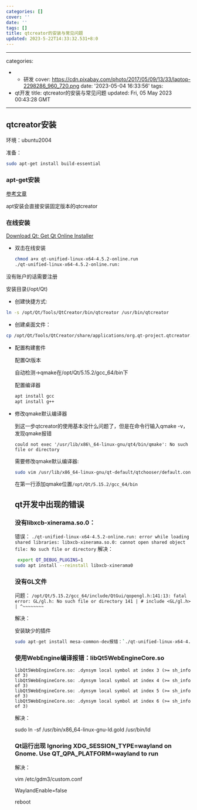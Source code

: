 ```yaml
---
categories: []
cover: ''
date: ''
tags: []
title: qtcreator的安装与常见问题
updated: 2023-5-22T14:33:32.531+8:0
---
```

---
categories:

- - 研发
    cover: https://cdn.pixabay.com/photo/2017/05/09/13/33/laptop-2298286_960_720.png
    date: '2023-05-04 16:33:56'
    tags:
- qt开发
  title: qtcreator的安装与常见问题
  updated: Fri, 05 May 2023 00:43:28 GMT
---
## qtcreator安装

环境：ubuntu2004

准备：

```bash
sudo apt-get install build-essential
```

### apt-get安装

[参考文章](https://blog.csdn.net/weixin_48560325/article/details/124373125)

apt安装会直接安装固定版本的qtcreator

### 在线安装

[Download Qt: Get Qt Online Installer](https://www.qt.io/download-qt-installer)

* 双击在线安装

  ```bash
  chmod a+x qt-unified-linux-x64-4.5.2-online.run
  ./qt-unified-linux-x64-4.5.2-online.run:
  ```

没有账户的话需要注册

安装目录(/opt/Qt)

* 创建快捷方式:

```bash
ln -s /opt/Qt/Tools/QtCreator/bin/qtcreator /usr/bin/qtcreator
```

* 创建桌面文件：

```bash
cp /opt/Qt/Tools/QtCreator/share/applications/org.qt-project.qtcreator.desktop /usr/share/applications/org.qt-project.qtcreator.desktop
```

* 配置构建套件

  配置Qt版本

  自动检测->qmake在/opt/Qt/5.15.2/gcc_64/bin下

  配置编译器

  ```bash
  apt install gcc
  apt install g++
  ```
* 修改qmake默认编译器

  到这一步qtcreator的使用基本没什么问题了，但是在命令行输入qmake -v，发现qmake报错

  `could not exec '/usr/lib/x86\_64-linux-gnu/qt4/bin/qmake': No such file or directory`

  需要修改qmake默认编译器:

  ```bash
  sudo vim /usr/lib/x86_64-linux-gnu/qt-default/qtchooser/default.conf
  ```
  在第一行添加qmake位置`/opt/Qt/5.15.2/gcc_64/bin`

  ## qt开发中出现的错误

  ### 没有libxcb-xinerama.so.0：

  错误：
  `./qt-unified-linux-x64-4.5.2-online.run: error while loading shared libraries: libxcb-xinerama.so.0: cannot open shared object file: No such file or directory`
  解决：


  ```bash
   export QT_DEBUG_PLUGINS=1
  sudo apt install --reinstall libxcb-xinerama0
  ```
  ### 没有GL文件

  问题：
  `/opt/Qt/5.15.2/gcc_64/include/QtGui/qopengl.h:141:13: fatal error: GL/gl.h: No such file or directory 141 | # include <GL/gl.h> | ^~~~~~~~~`

  解决：

  安装缺少的插件

  ```bash
  sudo apt-get install mesa-common-dev报错：`./qt-unified-linux-x64-4.5.2-online.run: error while loading shared libraries: libxcb-xinerama.so.0: cannot open shared object file: No such file or directory`
  ```
  ### 使用WebEngine编译报错：libQt5WebEngineCore.so

  ```
  libQt5WebEngineCore.so: .dynsym local symbol at index 3 (>= sh_info of 3)
  libQt5WebEngineCore.so: .dynsym local symbol at index 4 (>= sh_info of 3)
  libQt5WebEngineCore.so: .dynsym local symbol at index 5 (>= sh_info of 3)
  libQt5WebEngineCore.so: .dynsym local symbol at index 6 (>= sh_info of 3)
  ```
  解决：

  sudo ln -sf /usr/bin/x86_64-linux-gnu-ld.gold /usr/bin/ld

  ### Qt运行出现 Ignoring XDG_SESSION_TYPE=wayland on Gnome. Use QT_QPA_PLATFORM=wayland to run

  解决：

  vim /etc/gdm3/custom.conf

  WaylandEnable=false

  reboot
